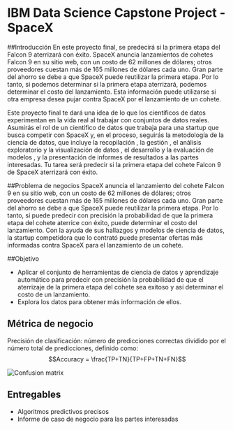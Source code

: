 # IBM Data Science Capstone Project - SpaceX


##Introducción
En este proyecto final, se predecirá si la primera etapa del Falcon 9 aterrizará con éxito. SpaceX anuncia lanzamientos de cohetes Falcon 9 en su sitio web, con un costo de 62 millones de dólares; otros proveedores cuestan más de 165 millones de dólares cada uno. Gran parte del ahorro se debe a que SpaceX puede reutilizar la primera etapa. Por lo tanto, si podemos determinar si la primera etapa aterrizará, podemos determinar el costo del lanzamiento. Esta información puede utilizarse si otra empresa desea pujar contra SpaceX por el lanzamiento de un cohete.

Este proyecto final te dará una idea de lo que los científicos de datos experimentan en la vida real al trabajar con conjuntos de datos reales. Asumirás el rol de un científico de datos que trabaja para una startup que busca competir con SpaceX y, en el proceso, seguirás la metodología de la ciencia de datos, que incluye la recopilación , la gestión , el análisis exploratorio y la visualización de datos , el desarrollo y la evaluación de modelos , y la presentación de informes de resultados a las partes interesadas. Tu tarea será predecir si la primera etapa del cohete Falcon 9 de SpaceX aterrizará con éxito.

##Problema de negocios
SpaceX anuncia el lanzamiento del cohete Falcon 9 en su sitio web, con un costo de 62 millones de dólares; otros proveedores cuestan más de 165 millones de dólares cada uno. Gran parte del ahorro se debe a que SpaceX puede reutilizar la primera etapa. Por lo tanto, si puede predecir con precisión la probabilidad de que la primera etapa del cohete aterrice con éxito, puede determinar el costo del lanzamiento. Con la ayuda de sus hallazgos y modelos de ciencia de datos, la startup competidora que lo contrató puede presentar ofertas más informadas contra SpaceX para el lanzamiento de un cohete.

##Objetivo
* Aplicar el conjunto de herramientas de ciencia de datos y aprendizaje automático para predecir con precisión la probabilidad de que el aterrizaje de la primera etapa del cohete sea exitoso y así determinar el costo de un lanzamiento.
* Explora los datos para obtener más información de ellos.

## Métrica de negocio
Precisión de clasificación: número de predicciones correctas dividido por el número total de predicciones, definido como:
$$Accuracy = \frac{TP+TN}{TP+FP+TN+FN}$$

![Confusion matrix](https://github.com/chuksoo/IBM-Data-Science-Capstone-SpaceX/blob/main/Plots/Confusion%20matrix.PNG)

## Entregables
* Algoritmos predictivos precisos
* Informe de caso de negocio para las partes interesadas


